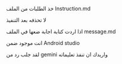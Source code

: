 خذ الطلبات من الملف Instruction.md

لا تحذفه بعد التنفيذ

اذا اردت كتابة اجابة ضعها في الملف message.md


انت موجود ضمن Android studio

لقد جلب رد من gemini  واريدك ان تنفذ تعليماته